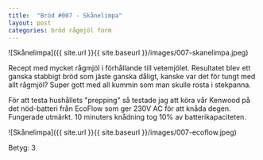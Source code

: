 ```yaml
---
title:  "Bröd #007 - Skånelimpa"
layout: post
categories: bröd rågmjöl form
---
```


![Skånelimpa]({{ site.url }}{{ site.baseurl }}/images/007-skanelimpa.jpeg)

Recept med mycket rågmjöl i förhållande till vetemjölet. Resultatet blev ett ganska stabbigt bröd som jäste ganska dåligt, kanske var det för tungt med allt rågmjöl? Super gott med all kummin som man skulle rosta i stekpanna.

För att testa hushållets "prepping" så testade jag att köra vår Kenwood på det nöd-batteri från EcoFlow som ger 230V AC för att knåda degen. Fungerade utmärkt. 10 minuters knådning tog 10% av batterikapaciteten.

![Skånelimpa]({{ site.url }}{{ site.baseurl }}/images/007-ecoflow.jpeg)

Betyg: 3